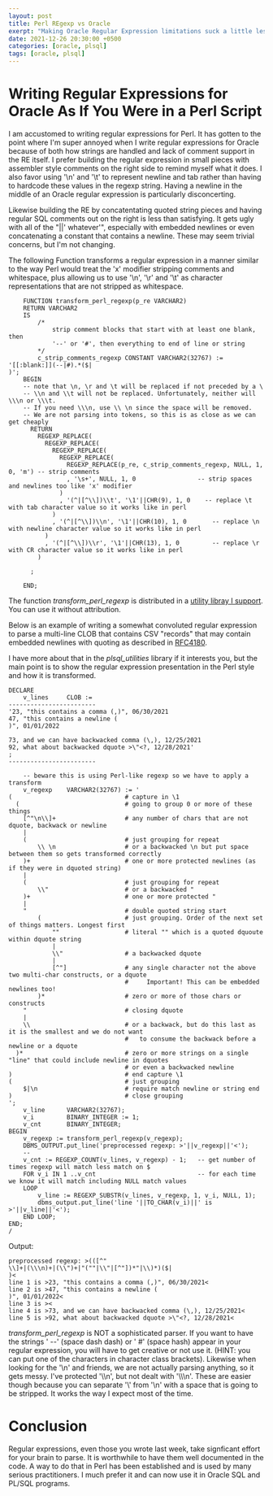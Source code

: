 ```yaml
---
layout: post
title: Perl REgexp vs Oracle
exerpt: "Making Oracle Regular Expression limitations suck a little less with a transform that lets you write the regex with Perl extended (comment) syntax."
date: 2021-12-26 20:30:00 +0500
categories: [oracle, plsql]
tags: [oracle, plsql]
---
```

# Writing Regular Expressions for Oracle As If You Were in a Perl Script

I am accustomed to writing regular expressions for Perl. It has gotten to the point
where I'm super annoyed when I write regular expressions for Oracle because of both how strings
are handled and lack of comment support in the RE itself. I prefer building the
regular expression in small pieces with assembler style comments on the right side to remind
myself what it does. I also favor using '\n' and '\t' to represent newline and tab rather than
having to hardcode these values in the regexp string. Having a newline in the middle
of an Oracle regular expression is particularly disconcerting. 

Likewise building the RE by concatentating quoted string pieces and having regular SQL comments
out on the right is less than satisfying. It gets ugly with all of the "||' whatever'", especially
with embedded newlines or even concatenating a constant that contains a newline.
These may seem trivial concerns, but I'm not changing.

The following Function transforms a regular expression in a manner similar to the way
Perl would treat the 'x' modifier stripping comments and whitespace, plus allowing
us to use '\n', '\r' and '\t' as character representations that are not stripped as whitespace. 

```plsql
    FUNCTION transform_perl_regexp(p_re VARCHAR2)
    RETURN VARCHAR2
    IS
        /*
            strip comment blocks that start with at least one blank, then
            '--' or '#', then everything to end of line or string
        */
        c_strip_comments_regexp CONSTANT VARCHAR2(32767) := '[[:blank:]](--|#).*($|
)';
    BEGIN
    -- note that \n, \r and \t will be replaced if not preceded by a \
    -- \\n and \\t will not be replaced. Unfortunately, neither will \\\n or \\\t.
    -- If you need \\\n, use \\ \n since the space will be removed.
    -- We are not parsing into tokens, so this is as close as we can get cheaply
      RETURN 
        REGEXP_REPLACE(
          REGEXP_REPLACE(
            REGEXP_REPLACE(
              REGEXP_REPLACE(
                REGEXP_REPLACE(p_re, c_strip_comments_regexp, NULL, 1, 0, 'm') -- strip comments
                , '\s+', NULL, 1, 0                 -- strip spaces and newlines too like 'x' modifier
              ) 
              , '(^|[^\\])\\t', '\1'||CHR(9), 1, 0    -- replace \t with tab character value so it works like in perl
            ) 
            , '(^|[^\\])\\n', '\1'||CHR(10), 1, 0       -- replace \n with newline character value so it works like in perl
          )
          , '(^|[^\\])\\r', '\1'||CHR(13), 1, 0         -- replace \r with CR character value so it works like in perl
        ) 

      ;

    END;
```
The function *transform_perl_regexp* is distributed in 
a [utility libray I support](https://github.com/lee-lindley/plsql_utilities#transform_perl_regexp). 
You can use it without attribution.

Below is an example of writing a somewhat convoluted regular expression to parse a multi-line CLOB
that contains CSV "records" that may contain embedded newlines with quoting as described 
in [RFC4180](https://www.loc.gov/preservation/digital/formats/fdd/fdd000323.shtml). 

I have more about that in the
*plsql_utilities* library if it interests you, but the main point is to show the regular expression
presentation in the Perl style and how it is transformed.

```plsql
DECLARE
    v_lines     CLOB := 
------------------------
'23, "this contains a comma (,)", 06/30/2021
47, "this contains a newline (
)", 01/01/2022

73, and we can have backwacked comma (\,), 12/25/2021
92, what about backwacked dquote >\"<?, 12/28/2021'
;
------------------------

    -- beware this is using Perl-like regexp so we have to apply a transform
    v_regexp    VARCHAR2(32767) := '
(                               # capture in \1
  (                             # going to group 0 or more of these things
    [^"\n\\]+                   # any number of chars that are not dquote, backwack or newline
    |
    (                           # just grouping for repeat
        \\ \n                   # or a backwacked \n but put space between them so gets transformed correctly
    )+                          # one or more protected newlines (as if they were in dquoted string)
    |
    (                           # just grouping for repeat
        \\"                     # or a backwacked "
    )+                          # one or more protected "
    |
    "                           # double quoted string start
        (                       # just grouping. Order of the next set of things matters. Longest first
            ""                  # literal "" which is a quoted dquoute within dquote string
            |
            \\"                 # a backwacked dquote 
            |
            [^"]                # any single character not the above two multi-char constructs, or a dquote
                                #     Important! This can be embedded newlines too!
        )*                      # zero or more of those chars or constructs 
    "                           # closing dquote
    |                           
    \\                          # or a backwack, but do this last as it is the smallest and we do not want
                                #   to consume the backwack before a newline or a dquote
  )*                            # zero or more strings on a single "line" that could include newline in dquotes
                                # or even a backwacked newline
)                               # end capture \1
(                               # just grouping 
    $|\n                        # require match newline or string end 
)                               # close grouping
';
    v_line      VARCHAR2(32767);
    v_i         BINARY_INTEGER := 1;
    v_cnt       BINARY_INTEGER;
BEGIN
    v_regexp := transform_perl_regexp(v_regexp);
    DBMS_OUTPUT.put_line('preprocessed regexp: >'||v_regexp||'<');
    --
    v_cnt := REGEXP_COUNT(v_lines, v_regexp) - 1;   -- get number of times regexp will match less match on $
    FOR v_i IN 1 ..v_cnt                            -- for each time we know it will match including NULL match values
    LOOP
        v_line := REGEXP_SUBSTR(v_lines, v_regexp, 1, v_i, NULL, 1);
        dbms_output.put_line('line '||TO_CHAR(v_i)||' is >'||v_line||'<');
    END LOOP;
END;
/
```
Output:

    preprocessed regexp: >(([^"
    \\]+|(\\\n)+|(\\")+|"(""|\\"|[^"])*"|\\)*)($|
    )<
    line 1 is >23, "this contains a comma (,)", 06/30/2021<
    line 2 is >47, "this contains a newline (
    )", 01/01/2022<
    line 3 is ><
    line 4 is >73, and we can have backwacked comma (\,), 12/25/2021<
    line 5 is >92, what about backwacked dquote >\"<?, 12/28/2021<

*transform_perl_regexp* is NOT a sophisticated parser. 
If you want to have the strings ' --' (space dash dash)
or ' #' (space hash) appear in your regular expression, you will have to get creative or not use it.
(HINT: you can put one of the characters in character class brackets).
Likewise when looking for the '\n' and friends, we are not actually
parsing anything, so it gets messy. I've protected '\\\n', but not dealt with '\\\\\n'. These are
easier though because you can separate '\\' from '\n' with a space that is going to be stripped.
It works the way I expect most of the time.

# Conclusion

Regular expressions, even those you wrote last week, take signficant effort for your brain to parse.
It is worthwhile to have them well documented in the code. A way to do that in Perl has been established
and is used by many serious practitioners. I much prefer it and can now use it in Oracle SQL and PL/SQL
programs.
